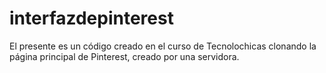 # interfazdepinterest
El presente es un código creado en el curso de Tecnolochicas  clonando la página principal de Pinterest, creado por una servidora.
